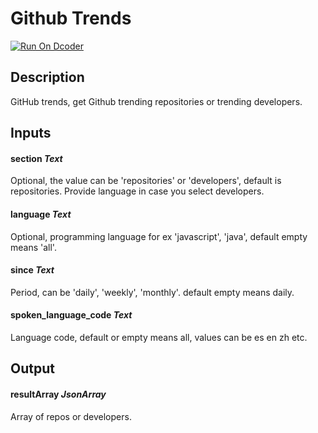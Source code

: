 # Github Trends
[![Run On Dcoder](https://static-content.dcoder.tech/dcoder-assets/run-on-dcoder.svg)](https://code.dcoder.tech/feed/block/6176ff122a862d5d54e6a242)

## Description
GitHub trends, get Github trending repositories or trending developers.

## Inputs
#### **section**  *Text*
Optional, the value can be 'repositories' or 'developers', default is repositories.
Provide language in case you select developers.
#### **language**  *Text*
Optional, programming language for ex 'javascript', 'java', default empty means 'all'.
#### **since**  *Text*
Period, can be 'daily', 'weekly', 'monthly'. default empty means daily.
#### **spoken_language_code**  *Text*
Language code, default or empty means all, values can be es en zh etc.

## Output
#### **resultArray**  *JsonArray*
Array of repos or developers.

